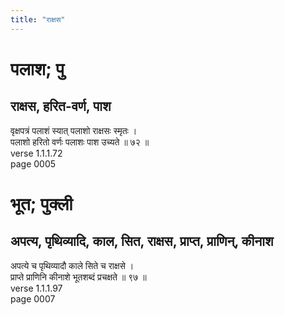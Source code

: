 ```yaml
---
title: "राक्षस"
---
```


# पलाश; पु
## राक्षस, हरित-वर्ण, पाश
वृक्षपत्रं पलाशं स्यात् पलाशो राक्षसः स्मृतः ।<br />पलाशो हरितो वर्णः पलाशः पाश उच्यते ॥ ७२ ॥<br />verse 1.1.1.72<br />page 0005

# भूत; पुक्ली
## अपत्य, पृथिव्यादि, काल, सित, राक्षस, प्राप्त, प्राणिन्, कीनाश
अपत्ये च पृथिव्यादौ काले सिते च राक्षसे ।<br />प्राप्ते प्राणिनि कीनाशे भूतशब्दं प्रचक्षते ॥ ९७ ॥<br />verse 1.1.1.97<br />page 0007

